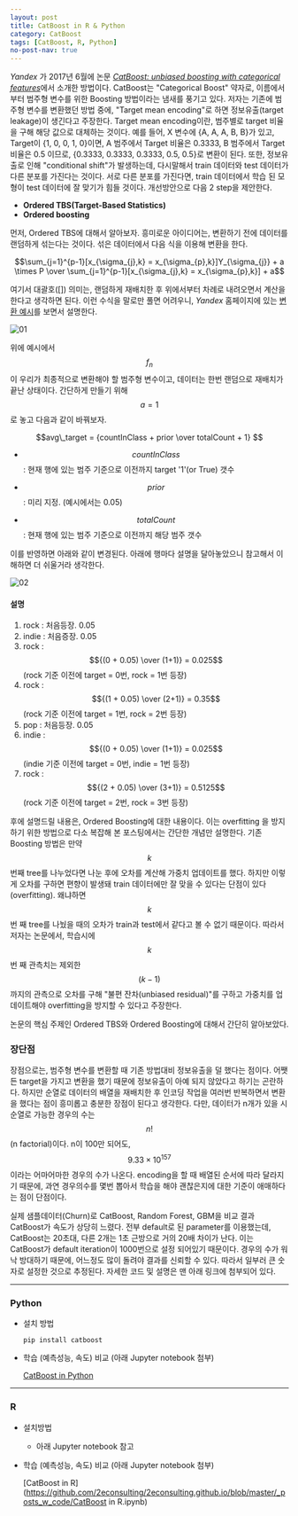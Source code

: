 ```yaml
---
layout: post
title: CatBoost in R & Python
category: CatBoost 
tags: [CatBoost, R, Python]
no-post-nav: true
---
```



_Yandex_ 가 2017년 6월에 논문 [*CatBoost: unbiased boosting with categorical features*](https://arxiv.org/abs/1706.09516)에서 소개한 방법이다. CatBoost는 "Categorical Boost" 약자로, 이름에서부터 범주형 변수를 위한 Boosting 방법이라는 냄새를 풍기고 있다. 저자는 기존에 범주형 변수를 변환했던 방법 중에, "Target mean encoding"로 하면 정보유출(target leakage)이 생긴다고 주장한다. Target mean encoding이란, 범주별로 target 비율을 구해 해당 값으로 대체하는 것이다. 예를 들어, X 변수에 {A, A, A, B, B}가 있고, Target이 {1, 0, 0, 1, 0}이면, A 범주에서 Target 비율은 0.3333, B 범주에서 Target 비율은 0.5 이므로, {0.3333, 0.3333, 0.3333, 0.5, 0.5}로 변환이 된다. 또한, 정보유출로 인해 "conditional shift"가 발생하는데, 다시말해서 train 데이터와 test 데이터가 다른 분포를 가진다는 것이다. 서로 다른 분포를 가진다면, train 데이터에서 학습 된 모형이 test 데이터에 잘 맞기가 힘들 것이다. 개선방안으로 다음 2 step을 제안한다.

- __Ordered TBS(Target-Based Statistics)__
- __Ordered boosting__

먼저, Ordered TBS에 대해서 알아보자. 흥미로운 아이디어는, 변환하기 전에 데이터를 랜덤하게 섞는다는 것이다. 섞은 데이터에서 다음 식을 이용해 변환을 한다. 

$$\sum_{j=1}^{p-1}[x_{\sigma_{j},k} = x_{\sigma_{p},k}]Y_{\sigma_{j}} + a \times P \over \sum_{j=1}^{p-1}[x_{\sigma_{j},k} = x_{\sigma_{p},k}] + a$$


여기서 대괄호([]) 의미는, 랜덤하게 재배치한 후 위에서부터 차례로 내려오면서 계산을 한다고 생각하면 된다. 이런 수식을 말로만 풀면 어려우니, _Yandex_ 홈페이지에 있는 [변환 예시](https://tech.yandex.com/catboost/doc/dg/concepts/algorithm-main-stages_cat-to-numberic-docpage/#algorithm-main-stages_cat-to-numberic)를 보면서 설명한다.



![01](https://user-images.githubusercontent.com/40010529/41403048-e1992fa2-6ffe-11e8-8035-9d55eb44ff9d.png)

위에 예시에서 $$f_n $$이 우리가 최종적으로 변환해야 할 범주형 변수이고, 데이터는 한번 랜덤으로 재배치가 끝난 상태이다. 간단하게 만들기 위해 $$a = 1$$ 로 놓고 다음과 같이 바꿔보자.

$$avg\_target = {countInClass + prior \over totalCount + 1} $$

- $$countInClass​$$ : 현재 행에 있는 범주 기준으로 이전까지 target '1'(or True) 갯수

- $$prior$$ : 미리 지정. (예시에서는 0.05)

- $$totalCount$$ : 현재 행에 있는 범주 기준으로 이전까지 해당 범주 갯수

  

이를 반영하면 아래와 같이 변경된다. 아래에 행마다 설명을 달아놓았으니 참고해서 이해하면 더 쉬울거라 생각한다.

![02](https://user-images.githubusercontent.com/40010529/41403104-02e7850a-6fff-11e8-9996-e0c2f240b3fb.png)


#### 설명

1. rock : 처음등장. 0.05
2. indie : 처음증장. 0.05
3. rock : $${(0 + 0.05) \over (1+1)} = 0.025$$ (rock 기준 이전에 target = 0번, rock = 1번 등장)
4. rock  : $${(1 + 0.05) \over (2+1)} = 0.35$$ (rock 기준 이전에 target = 1번, rock = 2번 등장)
5. pop : 처음등장. 0.05
6. indie : $${(0 + 0.05) \over (1+1)} = 0.025$$ (indie 기준 이전에 target = 0번, indie = 1번 등장)
7. rock : $${(2 + 0.05) \over (3+1)} = 0.5125$$ (rock 기준 이전에 target = 2번, rock = 3번 등장)



후에 설명드릴 내용은, Ordered Boosting에 대한 내용이다. 이는 overfitting 을 방지하기 위한 방법으로 다소 복잡해 본 포스팅에서는 간단한 개념만 설명한다. 기존 Boosting 방법은 만약 $$k$$번째 tree를 나누었다면 나눈 후에 오차를 계산해 가중치 업데이트를 했다. 하지만 이렇게 오차를 구하면 편향이 발생돼 train 데이터에만 잘 맞을 수 있다는 단점이 있다(overfitting). 왜냐하면 $$k$$번 째 tree를 나눴을 때의 오차가 train과 test에서 같다고 볼 수 없기 때문이다. 따라서 저자는 논문에서, 학습시에 $$k$$번 째 관측치는 제외한 $$(k-1)$$까지의 관측으로 오차를 구해 "불편 잔차(unbiased residual)"를 구하고 가중치를 업데이트해야 overfitting을 방지할 수 있다고 주장한다.

논문의 핵심 주제인 Ordered TBS와 Ordered Boosting에 대해서 간단히 알아보았다.



### 장단점

장점으로는, 범주형 변수를 변환할 때 기존 방법대비 정보유출을 덜 했다는 점이다. 어쨋든 target을 가지고 변환을 했기 때문에 정보유출이 아예 되지 않았다고 하기는 곤란하다. 하지만 순열로 데이터의 배열을 재배치한 후 인코딩 작업을 여러번 반복하면서 변환을 했다는 점이 흥미롭고 충분한 장점이 된다고 생각한다. 다만, 데이터가 n개가 있을 시 순열로 가능한 경우의 수는 $$n!$$(n factorial)이다. n이 100만 되어도, $$ 9.33 \times 10^{157} $$ 이라는 어마어마한 경우의 수가 나온다. encoding을 할 때 배열된 순서에 따라 달라지기 때문에, 과연 경우의수를 몇번 뽑아서 학습을 해야 괜찮은지에 대한 기준이 애매하다는 점이 단점이다.

실제 샘플데이터(Churn)로 CatBoost, Random Forest, GBM을 비교 결과 CatBoost가 속도가 상당히 느렸다. 전부 default로 된 parameter를 이용했는데, CatBoost는 20초대, 다른 2개는 1초 근방으로 거의 20배 차이가 난다. 이는 CatBoost가 default iteration이 1000번으로 설정 되어있기 때문이다. 경우의 수가 워낙 방대하기 때문에, 어느정도 많이 돌려야 결과를 신뢰할 수 있다. 따라서 일부러 큰 숫자로 설정한 것으로 추정된다. 자세한 코드 및 설명은 맨 아래 링크에 첨부되어 있다.

----

### Python
* 설치 방법

  `pip install catboost`

* 학습 (예측성능, 속도) 비교 (아래 Jupyter notebook 첨부)

  [CatBoost in Python](https://github.com/2econsulting/2econsulting.github.io/blob/master/_posts_w_code/CatBoost.ipynb)

----

### R
* 설치방법
  * 아래 Jupyter notebook 참고
* 학습 (예측성능, 속도) 비교 (아래 Jupyter notebook 첨부)

  [CatBoost in R](https://github.com/2econsulting/2econsulting.github.io/blob/master/_posts_w_code/CatBoost in R.ipynb)




